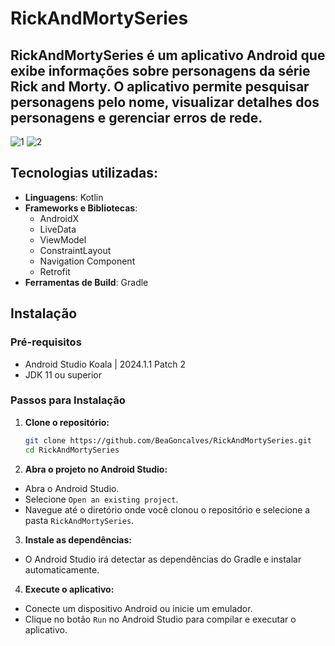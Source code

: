 # RickAndMortySeries

## RickAndMortySeries é um aplicativo Android que exibe informações sobre personagens da série Rick and Morty. O aplicativo permite pesquisar personagens pelo nome, visualizar detalhes dos personagens e gerenciar erros de rede.

![1](https://github.com/user-attachments/assets/deb207c7-8705-4e56-b8d8-3d908e946b60)
![2](https://github.com/user-attachments/assets/b5b171b0-d7cb-42c1-901b-5f49db352bfa)

## Tecnologias utilizadas: 
- **Linguagens**: Kotlin
- **Frameworks e Bibliotecas**:
  - AndroidX
  - LiveData
  - ViewModel
  - ConstraintLayout
  - Navigation Component
  - Retrofit
- **Ferramentas de Build**: Gradle

  
## Instalação

### Pré-requisitos
- Android Studio Koala | 2024.1.1 Patch 2
- JDK 11 ou superior

### Passos para Instalação
1. **Clone o repositório:**
   ```sh
   git clone https://github.com/BeaGoncalves/RickAndMortySeries.git
   cd RickAndMortySeries

2. **Abra o projeto no Android Studio:**
- Abra o Android Studio.
- Selecione `Open an existing project`.
- Navegue até o diretório onde você clonou o repositório e selecione a pasta `RickAndMortySeries`.

3. **Instale as dependências:**
- O Android Studio irá detectar as dependências do Gradle e instalar automaticamente.

4. **Execute o aplicativo:**
- Conecte um dispositivo Android ou inicie um emulador.
- Clique no botão `Run` no Android Studio para compilar e executar o aplicativo.
